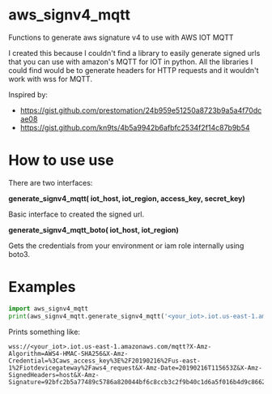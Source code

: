 # aws_signv4_mqtt
Functions to generate aws signature v4 to use with AWS IOT MQTT

I created this because I couldn't find a library to easily generate signed urls that you can use with amazon's MQTT for IOT in python.
All the libraries I could find would be to generate headers for HTTP requests and it wouldn't work with wss for MQTT.

Inspired by:
  * https://gist.github.com/prestomation/24b959e51250a8723b9a5a4f70dcae08
* https://gist.github.com/kn9ts/4b5a9942b6afbfc2534f2f14c87b9b54


# How to use use

There are two interfaces:

**generate_signv4_mqtt( iot_host, iot_region, access_key, secret_key)**

Basic interface to created the signed url.

**generate_signv4_mqtt_boto( iot_host, iot_region)**

Gets the credentials from your environment or iam role internally using boto3.

# Examples

```python
import aws_signv4_mqtt
print(aws_signv4_mqtt.generate_signv4_mqtt('<your_iot>.iot.us-east-1.amazonaws.com', 'us-east-1', '<aws_access_key>', '<aws_secret>'))
```
Prints something like:
```
wss://<your_iot>.iot.us-east-1.amazonaws.com/mqtt?X-Amz-Algorithm=AWS4-HMAC-SHA256&X-Amz-Credential=%3Caws_access_key%3E%2F20190216%2Fus-east-1%2Fiotdevicegateway%2Faws4_request&X-Amz-Date=20190216T115653Z&X-Amz-SignedHeaders=host&X-Amz-Signature=92bfc2b5a77489c5786a820044bf6c8ccb3c2f9b40c1d6a5f016b4d9c8662a5e
```


